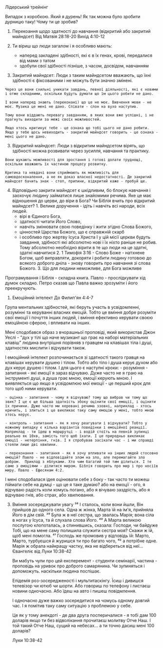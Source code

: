 Лідерський трейнінг

Випадок з коробкою. Який я дурень! Як так можна було зробити дурницю таку! Чому ти це зробив? 

1. Перекоання щодо здатності до навчання (відкритий або закритий майндсет)
  Від Матвія 28:18-20
  Вихід 4:10-12

  1. Ти віриш що люди загалом і я особливо мають:
      - наперед закладені здібності, які є в їх генах, крові, передалися від мами з татом 
      - здобули свої здібності пізніше, з часом, досвідом, навчанням

  2. Закритий майндсет:
    Люди з таким майндсетом вважають, що їхні здібності є фіксованими і не можуть бути значно змінені.

    Через це вони схильні уникати завдань, певної діяльності, які є новими і отже складними, оскільки будуть думати що їм цього робити не дано.

    І вони наперед знають (переконані) що це не моє. Вивчення мови - не моє. Музика це мені не дано. Співати - слон на вухо наступив. 

    Тому вони віддають перевагу завданням, в яких вони вже успішні, і не прагнуть виходити за межі своїх можливостей.

    Якщо хтось критикує тебе - це ознака що тобі цього не дано робити. Якщо у тебе щось невиходить - закритий майндсет говорить - це ознака - мені цього не дано. 

  3. Відкритий майндсет:
    Люди з відкритим майндсетом вірять, що здібності можна розвивати через зусилля, навчання та практику.

    Вони шукають можливості для зростання і готові долати труднощі, оскільки вважають їх частиною процесу розвитку.

    Критика та невдачі вони сприймають як можливість для самовдосконалення, а не як доказ власної недостатності. Де закритий майндсет бачить знак - стоп, припини, відкритий каже - пробуй ще. 

  4. Відповідьно закрити майндсет є шкідливим, бо блокує навчання і заохочує людину займатися лише знайомими речима. Яке це має відношення до церви, до віри в Бога? Чи Біблія вчить про відкритий майндсет?
    1. Велике доручення - ідіть і навчіть всі народи, всіх людей. 
       - вірі в Єдиного Бога, 
       - здатності читати Його Слово, 
       - навчіть змінювати свою поведінку і жити згідно Слова Божого,
       - цінностей Царства Божого, що є справжній скарб
       - і особливо про жертву Ісуса Христа
      І у цій місії церкви будуть завдання, здібності які абсолютно нові і їх ніхто раніше не робив. Тому абсолютно необхідно вірити в те що люди на це здатні, здатні навчитися
    2. 1 Тимофія 3:16 - Слово Боже - натхнене Богом, щоб виправляти, докоряти і робити людину готовою до всякого доброго дніла - знову говорить про навчання зі слова Божого. 
    3. Що для людини неможливе, для Бога можливе
  
  Програмування і Біблія - складна книга. Павло - прослідкувати хід думок складно. Петро сказав що Павла важко зрозуміти і його преекручують.

1. Емоційний інтелект
  До Филип'ян 4:4-7

  Група ментальних здібностей, які беруть участь в усвідомленні, розумінні та керуванні власних емоцій. Тобто це вміння добре розуміти свої емоції і почуття інших людей, і вміння ефективно керувати своєю емоційною сферою, і впливати на інших. 
  
  Мені сподобався образ з вчорашньої проповіді, який використав Джон Уеслі - "дух у тілі що наче музикант що грає на наборі матеріальних клавіш" людина внутрішня порівняв з гравцем на клавішах тіла і душі, здатностях мислити і відчувати також. 

  І емоційний інтелект розпочинається зі здатності такого гравця на клавішах керувати душею і тілом. Тобто або тіло і душа керує духом або дух керує душею і тілом. І для цього є наступні кроки:
    - розуміння - запитання - які емоції я зараз відчуваю. Дуже часто не я граю на інструменті душі, а душа грає мною, емоції керують мною. І виявляється що якщо я усвідомлюю мої емоції - це перший крок для того щоб ними керувати. 

    - оцінка - запитання - чому я відчуваю? тому що вибрав чи тому що звик? І це є ще більша здатність збоку оцінити свої емоції, і оцінити їх причини. Дуже часто ми керовані речима ззовні, наприклад - хтось кричить, і злиться і це викликає таку саму емоцію у мені, тобто мною хтось керує. 

    - контроль - запитання - як я хочу реагувати і відчувати? Тобто у кожному випадку є кілька варіантів поведінки і емоційної реакції. Наприклад - ти їдеш в маршрутці - і водій стоїть на певній зупинці реально як 10хв, замість того щоб їхати. І це природньо викликає емоції - нетерпіння, гнів. І я спробував засікати час - і ми справді стояли лише дві хвилини. 

    - переконання - запитання - як я хочу впливати на інших людей стосовно емоцій? Павло - не відповідайте злом на зло, але перемагайте зло добром.  Приклад з яблуками. Хто чим багатий той тим ділиться. І те саме з емоціями - ділитися миром. Біблія говорить про мир і про носіїв миру. Павло - Ефесянам 4:2. 

  І мені сподобалася ідея оцінювати себе з боку - так часто ти можеш піймати себе на думці - що це я таке думаю? або на емоції - ого, я відчуваю радість коли комусь погано, або я вічуваю заздрість, або я відчуваю гнів, або страх, або хвилювання. 

3. Вміння зосереджувати увагу
      ³⁸ І сталось, коли вони йшли, Він прийшов до одного села. Одна ж жінка, Марта їй на ім'я, прийняла Його в дім свій. 
      ³⁹ Була ж в неї сестра, що звалась Марія; вона сіла в ногах у Ісуса, та й слухала слова Його. ⁴⁰ А Марта великою послугою клопоталась, а спинившись, сказала: Господи, чи байдуже Тобі, що на мене саму полишила служити сестра моя? Скажи ж їй, щоб мені помогла. ⁴¹ Господь же промовив у відповідь їй: Марто, Марто, турбуєшся й журишся ти про багато чого, ⁴² а потрібне одне. Марія ж обрала найкращу частку, яка не відбереться від неї...
      Євангеліє від Луки 10:38-42

   Ви мабуть чули про цей експеремент - студенти семінарії, частина - проповідь на уривок про доброго самарянина. Чи зупиняться і допоможуть. наскільки людина поспішає. 

   Епідемія роз-зосередженості і мультитаскінгу. Їсиш і дивишся телевізор чи ютюб чи шорти. Або говориш по телефону і листаєш новини одночасно. Або їдеш на авто і пишеш повідмлення. 

   І одночасно дуже важко зосередитися на чомусь одному довгий час. І я помітив таку саму ситуацію з проблемою у себе. 

   Це як у тому анекдоті - де два друга посперичалися - я тобі дам 100 доларів якщо ти без відволікання прочитаєш молитву Отче Наш. І той такий Отче Наш, сущий на небесах... а ти точно дасиш мені 100 доларів? 

   Луки 10:38-42
